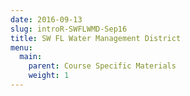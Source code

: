 ```yaml
---
date: 2016-09-13
slug: introR-SWFLWMD-Sep16
title: SW FL Water Management District
menu: 
  main:
    parent: Course Specific Materials
    weight: 1
---
```


